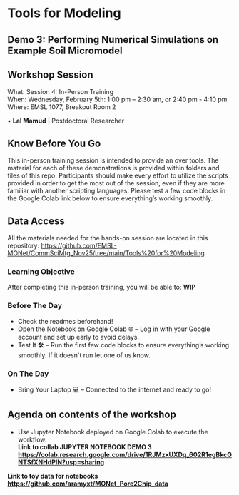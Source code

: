 # Tools for Modeling
## Demo 3: Performing Numerical Simulations on Example Soil Micromodel
## Workshop Session
What: Session 4: In-Person Training   <br>
When: Wednesday, February 5th: 1:00 pm – 2:30 am, or  2:40 pm - 4:10 pm <br>
Where:  EMSL 1077, Breakout Room 2

•	**Lal Mamud** | Postdoctoral Researcher   <br>

## Know Before You Go
This in-person training session is intended to provide an over tools. The material for each of these demonstrations is provided within folders and files of this repo. Participants should make every effort to utilize the scripts provided in order to get the most out of the session, even if they are more familiar with another scripting languages.
Please test a few code blocks in the Google Colab link below to ensure everything’s working smoothly.

## Data Access
All the materials needed for the hands-on session are located in this repository: https://github.com/EMSL-MONet/CommSciMtg_Nov25/tree/main/Tools%20for%20Modeling

### Learning Objective
After completing this in-person training, you will be able to:
**WIP**

### Before The Day
- Check the readmes beforehand!
- Open the Notebook on Google Colab 🌐 – Log in with your Google account and set up early to avoid delays.
- Test It 🛠️ – Run the first few code blocks to ensure everything’s working smoothly. If it doesn't run let one of us know. 

### On The Day
- Bring Your Laptop 💻 – Connected to the internet and ready to go!

## Agenda on contents of the workshop
- Use Jupyter Notebook deployed on Google Colab to execute the workflow.  
**Link to collab JUPYTER NOTEBOOK DEMO 3 https://colab.research.google.com/drive/1RJMzxUXDq_602R1egBkcGNTSfXNHdPIN?usp=sharing**

**Link to toy data for notebooks https://github.com/aramyxt/MONet_Pore2Chip_data**